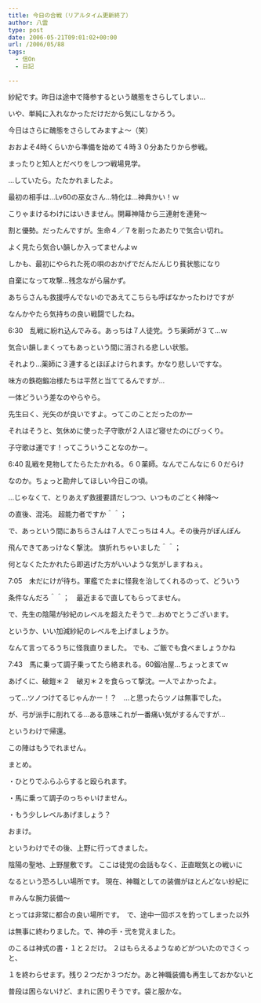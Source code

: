 ```yaml
---
title: 今日の合戦（リアルタイム更新終了）
author: 八雲
type: post
date: 2006-05-21T09:01:02+00:00
url: /2006/05/88
tags:
  - 信On
  - 日記

---
```

紗紀です。昨日は途中で降参するという醜態をさらしてしまい…
  
いや、単純に入れなかっただけだから気にしなかろう。
  
今日はさらに醜態をさらしてみますよ～（笑）

おおよそ4時くらいから準備を始めて４時３０分あたりから参戦。
  
まったりと知人とだべりをしつつ戦場見学。
  
…していたら。たたかれましたよ。
  
最初の相手は…Lv60の巫女さん…特化は…神典かい！ｗ
  
こりゃまけるわけにはいきません。開幕神降から三連射を連発～
  
割と優勢。だったんですが。生命４／７を削ったあたりで気合い切れ。
  
よく見たら気合い韻しか入ってませんよｗ
  
しかも、最初にやられた死の唄のおかげでだんだんじり貧状態になり
  
自棄になって攻撃…残念ながら届かず。
  
あちらさんも救援呼んでないのであえてこちらも呼ばなかったわけですが
  
なんかやたら気持ちの良い戦闘でしたね。

6:30　乱戦に紛れ込んでみる。あっちは７人徒党。うち薬師が３て…ｗ
  
気合い韻しまくってもあっという間に消される悲しい状態。
  
それより…薬師に３連するとほぼよけられます。かなり悲しいですな。
  
味方の鉄砲鍛冶様たちは平然と当ててるんですが…
  
一体どういう差なのやらやら。
  
先生曰く、光矢のが良いですよ。ってこのことだったのかー
  
それはそうと、気休めに使った子守歌が２人ほど寝せたのにびっくり。
  
子守歌は運です！ってこういうことなのかー。

6:40 乱戦を見物してたらたたかれる。６０薬師。なんでこんなに６０だらけ
  
なのか。ちょっと勘弁してほしい今日この頃。
  
…じゃなくて、とりあえず救援要請だしつつ、いつものごとく神降～
  
の直後、混沌。 超能力者ですか＾＾；
  
で、あっという間にあちらさんは７人でこっちは４人。その後丹がぽんぽん
  
飛んできてあっけなく撃沈。 旗折れちゃいました＾＾；
  
何となくたたかれたら即逃げた方がいいような気がしますねぇ。

7:05　未だにけが待ち。軍艦でたまに怪我を治してくれるのって、どういう
  
条件なんだろ＾＾；　最近まるで直してもらってません。
  
で、先生の陰陽が紗紀のレベルを超えたそうで…おめでとうございます。
  
というか、いい加減紗紀のレベルを上げましょうか。
  
なんて言ってるうちに怪我直りました。 でも、ご飯でも食べましょうかね

7:43　馬に乗って調子乗ってたら絡まれる。60鍛冶屋…ちょっとまてｗ
  
あげくに、破鎧＊２　破刃＊２を食らって撃沈。一人でよかったよ。
  
って…ツノつけてるじゃんかー！？　…と思ったらツノは無事でした。
  
が、弓が派手に削れてる…ある意味これが一番痛い気がするんですが…
  
というわけで帰還。

この陣はもうでれません。

まとめ。
  
・ひとりでふらふらすると殴られます。
  
・馬に乗って調子のっちゃいけません。
  
・もう少しレベルあげましょう？

おまけ。
  
というわけでその後、上野に行ってきました。
  
陰陽の聖地、上野屋敷です。 ここは徒党の会話もなく、正直眠気との戦いに
  
なるという恐ろしい場所です。 現在、神職としての装備がほとんどない紗紀に
  
＃みんな腕力装備～
  
とっては非常に都合の良い場所です。　で、途中一回ボスを釣ってしまった以外
  
は無事に終わりました。で、神の手・弐を覚えました。
  
のこるは神式の書・１と２だけ。 ２はもらえるようなめどがついたのでさくっと、
  
１を終わらせます。残り２つだか３つだか。あと神職装備も再生しておかないと
  
普段は困らないけど、まれに困りそうです。袋と服かな。
